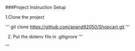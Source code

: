 ###Project Instruction Setup


1.Clone the project

'''
git clone https://github.com/anand92050/Shopcart.git
'''


2. Put the dotenv file in .gitignore
'''

'''